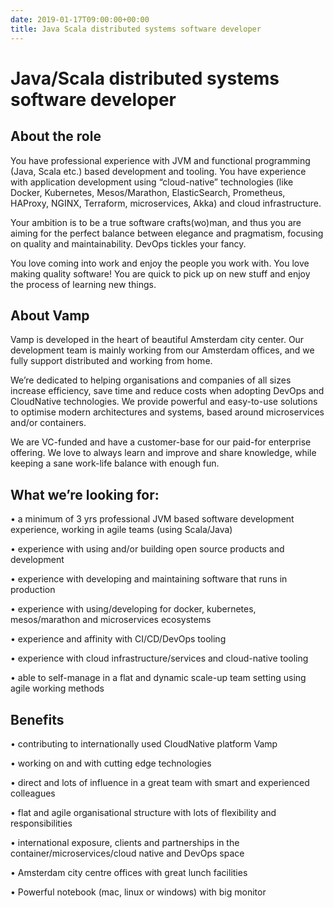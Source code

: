 ```yaml
---
date: 2019-01-17T09:00:00+00:00
title: Java Scala distributed systems software developer
---
```

# Java/Scala distributed systems software developer

## About the role

You have professional experience with JVM and functional programming (Java, Scala etc.) based development and tooling. You have experience with application development using “cloud-native” technologies (like Docker, Kubernetes, Mesos/Marathon, ElasticSearch, Prometheus, HAProxy, NGINX, Terraform, microservices, Akka) and cloud infrastructure.

Your ambition is to be a true software crafts(wo)man, and thus you are aiming for the perfect balance between elegance and pragmatism, focusing on quality and maintainability. DevOps tickles your fancy. 

You love coming into work and enjoy the people you work with. You love making quality software! You are quick to pick up on new stuff and enjoy the process of learning new things.

## About Vamp

Vamp is developed in the heart of beautiful Amsterdam city center. Our development team is mainly working from our Amsterdam offices, and we fully support distributed and working from home. 

We’re dedicated to helping organisations and companies of all sizes increase efficiency, save time and reduce costs when adopting DevOps and CloudNative technologies. We provide powerful and easy-to-use solutions to optimise modern architectures and systems, based around microservices and/or containers. 

We are VC-funded and have a customer-base for our paid-for enterprise offering. We love to always learn and improve and share knowledge, while keeping a sane work-life balance with enough fun.

## What we’re looking for:
• a minimum of 3 yrs professional JVM based software development experience, working in agile teams (using Scala/Java)

• experience with using and/or building open source products and development

• experience with developing and maintaining software that runs in production

• experience with using/developing for docker, kubernetes, mesos/marathon and microservices ecosystems

• experience and affinity with CI/CD/DevOps tooling

• experience with cloud infrastructure/services and cloud-native tooling

• able to self-manage in a flat and dynamic scale-up team setting using agile working methods

## Benefits
• contributing to internationally used CloudNative platform Vamp

• working on and with cutting edge technologies

• direct and lots of influence in a great team with smart and experienced colleagues

• flat and agile organisational structure with lots of flexibility and responsibilities

• international exposure, clients and partnerships in the container/microservices/cloud native and DevOps space

• Amsterdam city centre offices with great lunch facilities

• Powerful notebook (mac, linux or windows) with big monitor
